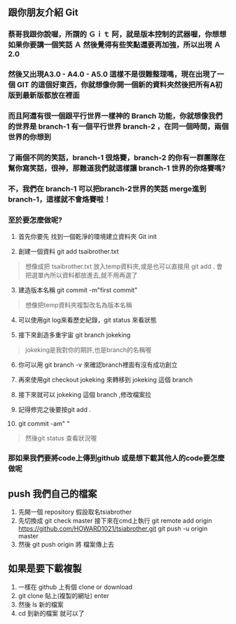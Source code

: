 ## 跟你朋友介紹 Git

### 蔡哥我跟你說喔，所謂的 Ｇｉｔ 阿，就是版本控制的武器喔，你想想　如果你要講一個笑話 Ａ 然後覺得有些笑點還要再加強，所以出現 Ａ2.0
### 然後又出現A3.0 - A4.0 - A5.0 這樣不是很難整理嗎，現在出現了一個 GIT 的這個好東西，你就想像你開一個新的資料夾然後把所有A初版到最新版都放在裡面
### 而且阿還有很一個跟平行世界一樣神的 Branch 功能，你就想像我們的世界是 branch-1 有一個平行世界 branch-2 ，在同一個時間，兩個世界的你想到
### 了兩個不同的笑話，branch-1 很烙賽，branch-2 的你有一群團隊在幫你寫笑話，很神，那難道我們就這樣讓 branch-1 世界的你烙賽嗎?
### 不，我們在 branch-1 可以把branch-2世界的笑話 merge進到　branch-1，這樣就不會烙賽啦！
### 至於要怎麼做呢?
1. 首先你要先 找到一個乾淨的環境建立資料夾 Git init
>
2. 創建一個資料  git add tsaibrother.txt 
> 想像成把 tsaibrother.txt 放入temp資料夾,或是也可以直接用 git add . 會把選單內所以資料都放進去,就不用再選了
3. 建造版本名稱 git commit -m"first commit"
> 想像把temp資料夾複製改名為版本名稱
4. 可以使用git log來看歷史紀錄，git status 來看狀態
>
5. 接下來創造多重宇宙 git branch jokeking
> jokeking是我對你的期許,也是branch的名稱喔
6. 你可以用 git branch -v 來確認branch裡面有沒有成功創立
>
7. 再來使用git checkout jokeking 來轉移到 jokeking 這個 branch
>
8. 接下來就可以 jokeking 這個 branch ,修改檔案拉
>
9. 記得修完之後要按git add .
>
10. git commit -am" "
>然後git status 查看狀況喔

### 那如果我們要將code上傳到github 或是想下載其他人的code要怎麼做呢
## push 我們自己的檔案
1. 先開一個 repository  假設取名tsiabrother
2. 先切換成 git check master 接下來在cmd上執行
git remote add origin https://github.com/HOWARD1021/tsiabrother.git
git push -u origin master
3. 然後 git push origin  將 檔案傳上去
## 如果是要下載複製
1. 一樣在 github 上有個 clone or download
2. git clone 貼上(複製的網址) enter
3. 然後 ls 新的檔案
4. cd 到新的檔案 就可以了
